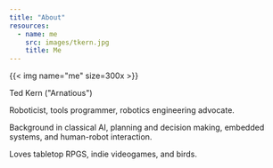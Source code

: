 ```yaml
---
title: "About"
resources:
  - name: me
    src: images/tkern.jpg
    title: Me
---
```

{{< img name="me" size=300x >}}

Ted Kern ("Arnatious")

Roboticist, tools programmer, robotics engineering advocate.

Background in classical AI, planning and decision making, embedded systems, and human-robot interaction.

Loves tabletop RPGS, indie videogames, and birds.